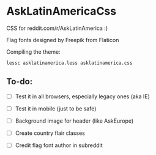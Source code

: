 # AskLatinAmericaCss
CSS for reddit.com/r/AskLatinAmerica :)

Flag fonts designed by Freepik from Flaticon

Compiling the theme:
```
lessc asklatinamerica.less asklatinamerica.css
```

## To-do:
- [ ] Test it in all browsers, especially legacy ones (aka IE)
- [ ] Test it in mobile (just to be safe)
- [ ] Background image for header (like AskEurope)
- [ ] Create country flair classes

- [ ] Credit flag font author in subreddit